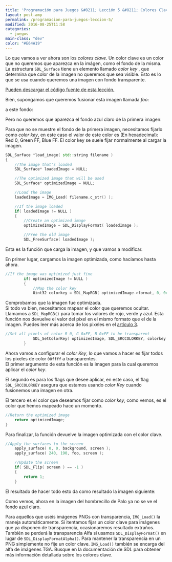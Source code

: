 ```yaml
---
title: 'Programación para Juegos &#8211; Lección 5 &#8211; Colores Clave'
layout: post.amp
permalink: /programacion-para-juegos-leccion-5/
modified: 2016-08-25T11:58
categories:
  - juegos
main-class: "dev"
color: "#E64A19"
---
```


Lo que vamos a ver ahora son los *colores clave*. Un color clave es un color que no queremos que aparezca en la imágen, como el fondo de la misma. La estructura `SDL_Surface` tiene un elemento llamado _color key_ , que determina que color de la imagen no queremos que sea visible. Esto es lo que se usa cuando queremos una imagen con fondo transparente.

[Pueden descargar el código fuente de esta lección.][1]

Bien, supongamos que queremos fusionar esta imagen llamada _foo_:

<figure>
    <amp-img on="tap:lightbox1" role="button" tabindex="0" layout="responsive" alt="foo"  height="64" src="https://lh6.ggpht.com/_IlK2pNFFgGM/TT6FKpmp0fI/AAAAAAAAAQs/oFYGZsQzBn8/foo.jpg" width="32"></amp-img>
</figure>

<!--ad-->

a este fondo:

<figure>
    <amp-img on="tap:lightbox1" role="button" tabindex="0" layout="responsive" alt="Imagen Fondo"  height="240" width="320" src="https://lh4.ggpht.com/_IlK2pNFFgGM/TT6FKroPMYI/AAAAAAAAAQo/oJFPpVHNsIg/background.jpg"></amp-img>
</figure>

Pero no queremos que aparezca el fondo azul claro de la primera imagen:

<figure>
    <amp-img on="tap:lightbox1" role="button" tabindex="0" layout="responsive" alt="Resultado"  height="240" width="320" src="https://lh4.ggpht.com/_IlK2pNFFgGM/TT6FLLUBg4I/AAAAAAAAAQ0/gS1QeS8p7PA/nokey.jpg"></amp-img>
</figure>

Para que no se muestre el fondo de la primera imagen, necesitamos fijarlo como _color key_, en este caso el valor de este color es (En hexadecimal): Red 0, Green FF, Blue FF.
El color key se suele fijar normalmente al cargar la imagen.

```cpp
SDL_Surface *load_image( std::string filename )
{
    //The image that's loaded
    SDL_Surface* loadedImage = NULL;

    //The optimized image that will be used
    SDL_Surface* optimizedImage = NULL;

    //Load the image
    loadedImage = IMG_Load( filename.c_str() );

    //If the image loaded
    if( loadedImage != NULL )
    {
        //Create an optimized image
        optimizedImage = SDL_DisplayFormat( loadedImage );

        //Free the old image
        SDL_FreeSurface( loadedImage );
```

Esta es la función que carga la imagen, y que vamos a modificar.

En primer lugar, cargamos la imagen optimizada, como hacíamos hasta ahora.

```cpp
//If the image was optimized just fine
        if( optimizedImage != NULL )
        {
            //Map the color key
            Uint32 colorkey = SDL_MapRGB( optimizedImage->format, 0, 0xFF, 0xFF );
```

Comprobamos que la imagen fue optimizada.  
Si todo va bien, necesitamos mapear el color que queremos ocultar. Llamamos a `SDL_MapRGB()` para tomar los valores de rojo, verde y azul. Esta función nos devuelve el valor del pixel en el mismo formato que el de la imagen. Puedes leer más acerca de los pixeles en el [artículo 3][2].

```cpp
//Set all pixels of color R 0, G 0xFF, B 0xFF to be transparent
            SDL_SetColorKey( optimizedImage, SDL_SRCCOLORKEY, colorkey );
        }
```

Ahora vamos a configurar el _color Key_, lo que vamos a hacer es fijar todos los pixeles de color `00ffff` a transparentes.  
El primer argumento de esta función es la imagen para la cual queremos aplicar el _color key_.

El segundo es para los flags que desee aplicar, en este caso, el flag `SDL_SRCCOLORKEY` asegura que estamos usando _color Key_ cuando fusionemos una imagen en otra.

El tercero es el color que deseamos fijar como _color key_, como vemos, es el color que hemos mapeado hace un momento.

```cpp
//Return the optimized image
    return optimizedImage;
}
```

Para finalizar, la función devuelve la imagen optimizada con el color clave.

```cpp
//Apply the surfaces to the screen
    apply_surface( 0, 0, background, screen );
    apply_surface( 240, 190, foo, screen );

    //Update the screen
    if( SDL_Flip( screen ) == -1 )
    {
        return 1;
    }
```

El resultado de hacer todo esto da como resultado la imagen siguiente:

<figure>
    <amp-img on="tap:lightbox1" role="button" tabindex="0" layout="responsive" alt="Imagen final"  height="240" width="320" src="https://lh4.ggpht.com/_IlK2pNFFgGM/TT6FK_nKIkI/AAAAAAAAAQw/rDMnHtu9ewo/key.jpg"></amp-img>
</figure>


Como vemos, ahora en la imagen del hombrecillo de Palo ya no se ve el fondo azul claro.

Para aquellos que uséis imágenes PNGs con transparencia, `IMG_Load()` la maneja automáticamente. Si itentamos fijar un color clave para imágenes que ya disponen de transparencia, ocasionaremos resultado extraños. También se perderá la transparencia Alfa si usamos `SDL_DisplayFormat()` en lugar de `SDL_DisplayFormatAlpha()`. Para mantener la transparencia en un PNG simplemente no fije un color clave. `IMG_Load()` también se encarga del alfa de imágenes TGA. Busque en la documentación de SDL para obtener más información detallada sobre los colores clave.


 [1]: http://lazyfoo.net/downloads/index.php?file=SDLTut_lesson05
 [2]: https://elbauldelprogramador.com/programacion-para-juegos-articulo-3-que/


